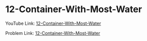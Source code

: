 # 12-Container-With-Most-Water

YouTube Link: [12-Container-With-Most-Water](https://youtu.be/dV21B2m-dvc)

Problem Link: [12-Container-With-Most-Water](https://leetcode.com/problems/container-with-most-water/)

